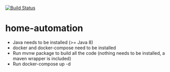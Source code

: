 [![Build Status](https://travis-ci.org/gossie/home-automation.svg?branch=master)](https://travis-ci.org/gossie/home-automation)
# home-automation

* Java needs to be installed (>= Java 8)
* docker and docker-compose need to be installed
* Run mvnw package to build all the code (nothing needs to be installed, a maven wrapper is included)
* Run docker-compose up -d
